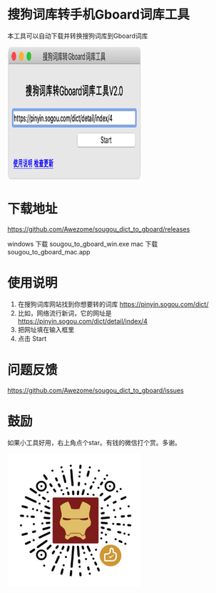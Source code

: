 # 搜狗词库转手机Gboard词库工具

本工具可以自动下载并转换搜狗词库到Gboard词库

<img src="https://raw.githubusercontent.com/Awezome/sougou_dict_to_gboard/master/screenshot.png" width = "300" height = "300"/>

# 下载地址
https://github.com/Awezome/sougou_dict_to_gboard/releases

windows 下载 sougou_to_gboard_win.exe
mac 下载 sougou_to_gboard_mac.app


# 使用说明
1. 在搜狗词库网站找到你想要转的词库 https://pinyin.sogou.com/dict/
2. 比如，网络流行新词，它的网址是 https://pinyin.sogou.com/dict/detail/index/4 
3. 把网址填在输入框里
4. 点击 Start


# 问题反馈
https://github.com/Awezome/sougou_dict_to_gboard/issues

# 鼓励
如果小工具好用，右上角点个star。有钱的微信打个赏。多谢。

<img src="https://raw.githubusercontent.com/Awezome/sougou_dict_to_gboard/master/wechat_pay.jpg" width = "300" height = "300"/>
